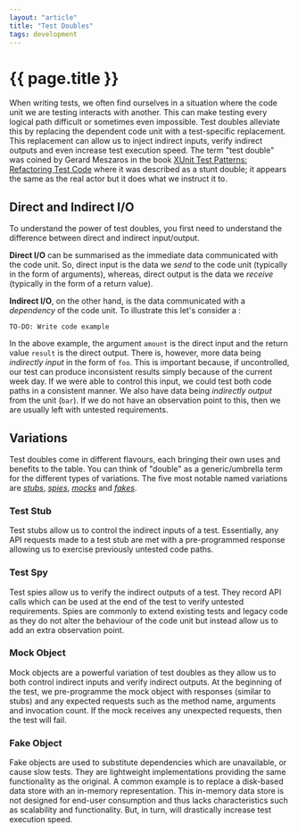 ```yaml
---
layout: "article"
title: "Test Doubles"
tags: development
---
```

# {{ page.title }}

When writing tests, we often find ourselves in a situation where the code unit we are testing interacts with another. This can make testing every logical path difficult or sometimes even impossible. Test doubles alleviate this by replacing the dependent code unit with a test-specific replacement. This replacement can allow us to inject indirect inputs, verify indirect outputs and even increase test execution speed. The term "test double" was coined by Gerard Meszaros in the book [XUnit Test Patterns: Refactoring Test Code](http://xunitpatterns.com/) where it was described as a stunt double; it appears the same as the real actor but it does what we instruct it to.

## Direct and Indirect I/O
To understand the power of test doubles, you first need to understand the difference between direct and indirect input/output. 

**Direct I/O** can be summarised as the immediate data communicated with the code unit. So, direct input is the data we _send_ to the code unit (typically in the form of arguments), whereas, direct output is the data we _receive_ (typically in the form of a return value). 

**Indirect I/O**, on the other hand, is the data communicated with a _dependency_ of the code unit. To illustrate this let's consider a <DESCRIBE EXAMPLE HERE>: 

```
TO-DO: Write code example
```

In the above example, the argument `amount` is the direct input and the return value `result` is the direct output. There is, however, more data being _indirectly input_ in the form of `foo`. This is important because, if uncontrolled, our test can produce inconsistent results simply because of the current week day. If we were able to control this input, we could test both code paths in a consistent manner. We also have data being _indirectly output_ from the unit (`bar`). If we do not have an observation point to this, then we are usually left with untested requirements.

## Variations
Test doubles come in different flavours, each bringing their own uses and benefits to the table. You can think of "double" as a generic/umbrella term for the different types of variations. The five most notable named variations are [_stubs_](#test-stub), [_spies_](#test-spy), [_mocks_](#mock-object) and [_fakes_](#fake-object).

### Test Stub
Test stubs allow us to control the indirect inputs of a test. Essentially, any API requests made to a test stub are met with a pre-programmed response allowing us to exercise previously untested code paths.

### Test Spy
Test spies allow us to verify the indirect outputs of a test. They record API calls which can be used at the end of the test to verify untested requirements. Spies are commonly to extend existing tests and legacy code as they do not alter the behaviour of the code unit but instead allow us to add an extra observation point. 

### Mock Object
Mock objects are a powerful variation of test doubles as they allow us to both control indirect inputs and verify indirect outputs. At the beginning of the test, we pre-programme the mock object with responses (similar to stubs) and any expected requests such as the method name, arguments and invocation count. If the mock receives any unexpected requests, then the test will fail.

### Fake Object
Fake objects are used to substitute dependencies which are unavailable, or cause slow tests. They are lightweight implementations providing the same functionality as the original. A common example is to replace a disk-based data store with an in-memory representation. This in-memory data store is not designed for end-user consumption and thus lacks characteristics such as scalability and functionality. But, in turn, will drastically increase test execution speed.
